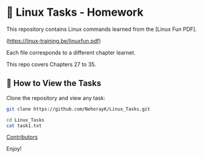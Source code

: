 # 📝 Linux Tasks - Homework

This repository contains Linux commands learned from the [Linux Fun PDF].

(https://linux-training.be/linuxfun.pdf)

Each file corresponds to a different chapter learnet.

This repo covers Chapters 27 to 35. 


## 📖 How to View the Tasks

Clone the repository and view any task:

```bash
git clone https://github.com/NehorayK/Linux_Tasks.git

cd Linux_Tasks
cat task1.txt
```

[Contributors](CONTRIBUTORS.md)

Enjoy!
